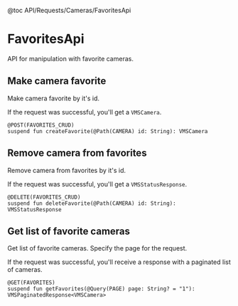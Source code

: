 @toc API/Requests/Cameras/FavoritesApi

# FavoritesApi #

API for manipulation with favorite cameras.


## Make camera favorite

Make camera favorite by it's id.

If the request was successful, you'll get a `VMSCamera`.

```
@POST(FAVORITES_CRUD)
suspend fun createFavorite(@Path(CAMERA) id: String): VMSCamera
```


## Remove camera from favorites

Remove camera from favorites by it's id.

If the request was successful, you'll get a `VMSStatusResponse`.

```
@DELETE(FAVORITES_CRUD)
suspend fun deleteFavorite(@Path(CAMERA) id: String): VMSStatusResponse
```


## Get list of favorite cameras

Get list of favorite cameras. Specify the page for the request.

If the request was successful, you'll receive a response with a paginated list of cameras.

```
@GET(FAVORITES)
suspend fun getFavorites(@Query(PAGE) page: String? = "1"): VMSPaginatedResponse<VMSCamera>
```

